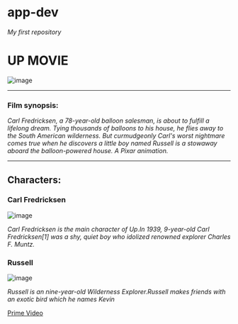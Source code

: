 # app-dev

*My first repository*

# UP MOVIE
![image](https://github.com/Kweekkyy/app-dev/assets/74846575/30d141c0-e54d-47ab-9a95-8adfa163540b)

*************************
### Film synopsis:
*Carl Fredricksen, a 78-year-old balloon salesman, is about to fulfill a lifelong dream. Tying thousands of balloons to his house, he flies away to the South American wilderness. But curmudgeonly Carl's worst nightmare comes true when he discovers a little boy named Russell is a stowaway aboard the balloon-powered house. A Pixar animation.*

*************************
## Characters:

### Carl Fredricksen
![image](https://static.wikia.nocookie.net/pixar/images/7/71/Carl.png/revision/latest?cb=20210111185742)

*Carl Fredricksen is the main character of Up.In 1939, 9-year-old Carl Fredricksen[1] was a shy, quiet boy who idolized renowned explorer Charles F. Muntz.*

### Russell 
![image](https://static.wikia.nocookie.net/pixar/images/2/2d/Up3.jpg/revision/latest?cb=20110506160902)

*Russell is an nine-year-old Wilderness Explorer.Russell makes friends with an exotic bird which he names Kevin*


[Prime Video]([https://www.example.com](https://www.primevideo.com/)https://www.primevideo.com/)
